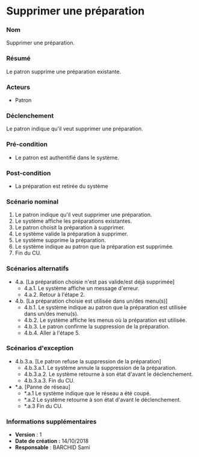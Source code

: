 # Supprimer une préparation

### Nom
Supprimer une préparation.

### Résumé
Le patron supprime une préparation existante.

### Acteurs
- Patron

### Déclenchement
Le patron indique qu'il veut supprimer une préparation.

### Pré-condition
- Le patron est authentifié dans le système.

### Post-condition
- La préparation est retirée du système

### Scénario nominal
1. Le patron indique qu'il veut supprimer une préparation.
2. Le système affiche les préparations existantes.
3. Le patron choisit la préparation à supprimer.
4. Le système valide la préparation à supprimer.
5. Le système supprime la préparation.
6. Le système indique au patron que la préparation est supprimée.
7. Fin du CU.

### Scénarios alternatifs
- 4.a. [La préparation choisie n'est pas valide/est déjà supprimée]
	- 4.a.1. Le système affiche un message d'erreur.
	- 4.a.2. Retour à l'étape 2.
- 4.b. [La préparation choisie est utilisée dans un/des menu(s)]
	- 4.b.1. Le système indique au patron que la préparation est utilisée dans un/des menu(s).
	- 4.b.2. Le système affiche les menus où la préparation est utilisée.
	- 4.b.3. Le patron confirme la suppression de la préparation.
	- 4.b.4. Aller à l'étape 5.

### Scénarios d'exception
- 4.b.3.a. [Le patron refuse la suppression de la préparation]
	- 4.b.3.a.1. Le système annule la suppression de la préparation.
	- 4.b.3.a.2. Le système retourne à son état d'avant le déclenchement.
	- 4.b.3.a.3. Fin du CU.
- \*.a. [Panne de réseau]
	- \*.a.1 Le système indique que le réseau a été coupé.
	- \*.a.2 Le système retourne à son état d'avant le déclenchement.
	- \*.a.3 Fin du CU.

### Informations supplémentaires
- **Version** : 1
- **Date de création :** 14/10/2018
- **Responsable** : BARCHID Sami
